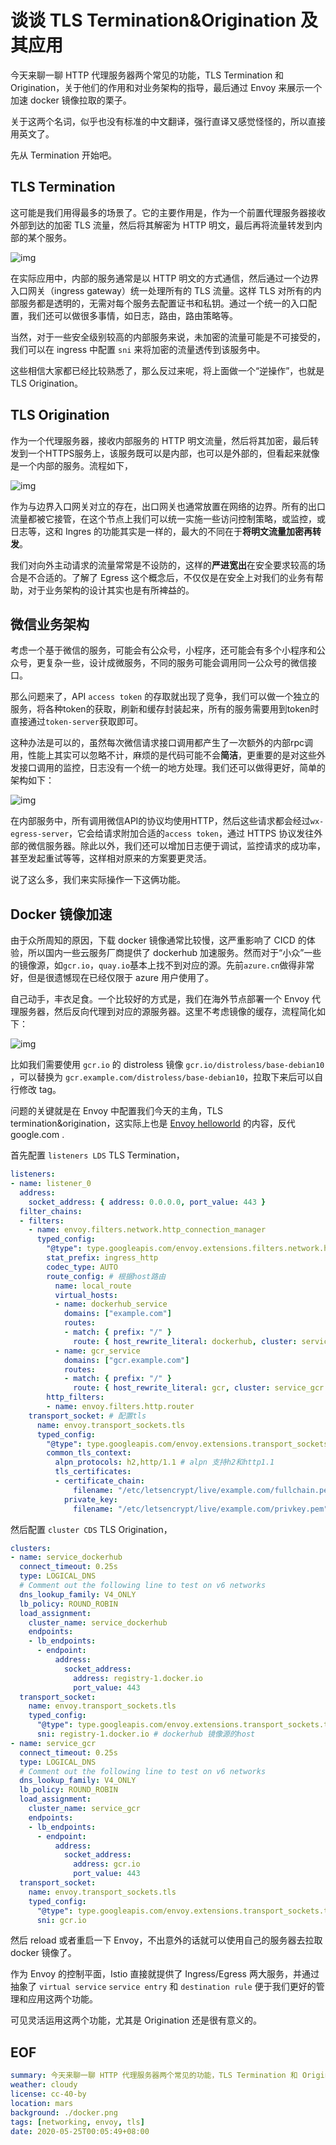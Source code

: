 
# 谈谈 TLS Termination&Origination 及其应用

今天来聊一聊 HTTP 代理服务器两个常见的功能，TLS Termination 和 Origination，关于他们的作用和对业务架构的指导，最后通过 Envoy 来展示一个加速 docker 镜像拉取的栗子。

关于这两个名词，似乎也没有标准的中文翻译，强行直译又感觉怪怪的，所以直接用英文了。

先从 Termination 开始吧。

## TLS Termination

这可能是我们用得最多的场景了。它的主要作用是，作为一个前置代理服务器接收外部到达的加密 TLS 流量，然后将其解密为 HTTP 明文，最后再将流量转发到内部的某个服务。

![img](termination.png)

在实际应用中，内部的服务通常是以 HTTP 明文的方式通信，然后通过一个边界入口网关（ingress gateway）统一处理所有的 TLS 流量。这样 TLS 对所有的内部服务都是透明的，无需对每个服务去配置证书和私钥。通过一个统一的入口配置，我们还可以做很多事情，如日志，路由，路由策略等。

当然，对于一些安全级别较高的内部服务来说，未加密的流量可能是不可接受的，我们可以在 ingress 中配置 `sni` 来将加密的流量透传到该服务中。

这些相信大家都已经比较熟悉了，那么反过来呢，将上面做一个“逆操作”，也就是 TLS Origination。

## TLS Origination

作为一个代理服务器，接收内部服务的 HTTP 明文流量，然后将其加密，最后转发到一个HTTPS服务上，该服务既可以是内部，也可以是外部的，但看起来就像是一个内部的服务。流程如下，

![img](origination.png)

作为与边界入口网关对立的存在，出口网关也通常放置在网络的边界。所有的出口流量都被它接管，在这个节点上我们可以统一实施一些访问控制策略，或监控，或日志等，这和 Ingres 的功能其实是一样的，最大的不同在于**将明文流量加密再转发**。

我们对向外主动请求的流量常常是不设防的，这样的**严进宽出**在安全要求较高的场合是不合适的。了解了 Egress 这个概念后，不仅仅是在安全上对我们的业务有帮助，对于业务架构的设计其实也是有所裨益的。

## 微信业务架构

考虑一个基于微信的服务，可能会有公众号，小程序，还可能会有多个小程序和公众号，更复杂一些，设计成微服务，不同的服务可能会调用同一公众号的微信接口。

那么问题来了，API `access token` 的存取就出现了竞争，我们可以做一个独立的服务，将各种token的获取，刷新和缓存封装起来，所有的服务需要用到token时直接通过`token-server`获取即可。

这种办法是可以的，虽然每次微信请求接口调用都产生了一次额外的内部rpc调用，性能上其实可以忽略不计，麻烦的是代码可能不会**简洁**，更重要的是对这些外发接口调用的监控，日志没有一个统一的地方处理。我们还可以做得更好，简单的架构如下：

![img](wx.png)

在内部服务中，所有调用微信API的协议均使用HTTP，然后这些请求都会经过`wx-egress-server`，它会给请求附加合适的`access token`，通过 HTTPS 协议发往外部的微信服务器。除此以外，我们还可以增加日志便于调试，监控请求的成功率，甚至发起重试等等，这样相对原来的方案要更灵活。

说了这么多，我们来实际操作一下这俩功能。

## Docker 镜像加速

由于众所周知的原因，下载 docker 镜像通常比较慢，这严重影响了 CICD 的体验，所以国内一些云服务厂商提供了 dockerhub 加速服务。然而对于“小众”一些的镜像源，如`gcr.io`，`quay.io`基本上找不到对应的源。先前`azure.cn`做得非常好，但是很遗憾现在已经仅限于 azure 用户使用了。

自己动手，丰衣足食。一个比较好的方式是，我们在海外节点部署一个 Envoy 代理服务器，然后反向代理到对应的源服务器。这里不考虑镜像的缓存，流程简化如下：

![img](docker.png)

比如我们需要使用 `gcr.io` 的 distroless 镜像 `gcr.io/distroless/base-debian10` ，可以替换为 `gcr.example.com/distroless/base-debian10`，拉取下来后可以自行修改 tag。

问题的关键就是在 Envoy 中配置我们今天的主角，TLS termination&origination，这实际上也是 [Envoy helloworld](https://www.envoyproxy.io/docs/envoy/latest/start/start) 的内容，反代 google.com .

首先配置 `listeners LDS` TLS Termination，

```yaml
listeners:
- name: listener_0
  address:
    socket_address: { address: 0.0.0.0, port_value: 443 }
  filter_chains:
  - filters:
    - name: envoy.filters.network.http_connection_manager
      typed_config:
        "@type": type.googleapis.com/envoy.extensions.filters.network.http_connection_manager.v3.HttpConnectionManager
        stat_prefix: ingress_http
        codec_type: AUTO
        route_config: # 根据host路由
          name: local_route
          virtual_hosts:
          - name: dockerhub_service
            domains: ["example.com"]
            routes:
            - match: { prefix: "/" }
              route: { host_rewrite_literal: dockerhub, cluster: service_dockerhub }
          - name: gcr_service
            domains: ["gcr.example.com"]
            routes:
            - match: { prefix: "/" }
              route: { host_rewrite_literal: gcr, cluster: service_gcr }
        http_filters:
        - name: envoy.filters.http.router
    transport_socket: # 配置tls
      name: envoy.transport_sockets.tls
      typed_config:
        "@type": type.googleapis.com/envoy.extensions.transport_sockets.tls.v3.DownstreamTlsContext
        common_tls_context:
          alpn_protocols: h2,http/1.1 # alpn 支持h2和http1.1
          tls_certificates:
          - certificate_chain:
              filename: "/etc/letsencrypt/live/example.com/fullchain.pem"
            private_key:
              filename: "/etc/letsencrypt/live/example.com/privkey.pem"
```

然后配置 `cluster CDS` TLS Origination，

```yaml
clusters:
- name: service_dockerhub
  connect_timeout: 0.25s
  type: LOGICAL_DNS
  # Comment out the following line to test on v6 networks
  dns_lookup_family: V4_ONLY
  lb_policy: ROUND_ROBIN
  load_assignment:
    cluster_name: service_dockerhub
    endpoints:
    - lb_endpoints:
      - endpoint:
          address:
            socket_address:
              address: registry-1.docker.io
              port_value: 443
  transport_socket:
    name: envoy.transport_sockets.tls
    typed_config:
      "@type": type.googleapis.com/envoy.extensions.transport_sockets.tls.v3.UpstreamTlsContext
      sni: registry-1.docker.io # dockerhub 镜像源的host
- name: service_gcr
  connect_timeout: 0.25s
  type: LOGICAL_DNS
  # Comment out the following line to test on v6 networks
  dns_lookup_family: V4_ONLY
  lb_policy: ROUND_ROBIN
  load_assignment:
    cluster_name: service_gcr
    endpoints:
    - lb_endpoints:
      - endpoint:
          address:
            socket_address:
              address: gcr.io
              port_value: 443
  transport_socket:
    name: envoy.transport_sockets.tls
    typed_config:
      "@type": type.googleapis.com/envoy.extensions.transport_sockets.tls.v3.UpstreamTlsContext
      sni: gcr.io
```

然后 reload 或者重启一下 Envoy，不出意外的话就可以使用自己的服务器去拉取 docker 镜像了。

作为 Envoy 的控制平面，Istio 直接就提供了 Ingress/Egress 两大服务，并通过抽象了 `virtual service` `service entry` 和 `destination rule` 便于我们更好的管理和应用这两个功能。

可见灵活运用这两个功能，尤其是 Origination 还是很有意义的。

## EOF

```yaml
summary: 今天来聊一聊 HTTP 代理服务器两个常见的功能，TLS Termination 和 Origination，关于他们的作用和对业务架构的指导，最后通过 Envoy 来展示一个加速 docker 镜像拉取的栗子。
weather: cloudy
license: cc-40-by
location: mars
background: ./docker.png
tags: [networking, envoy, tls]
date: 2020-05-25T00:05:49+08:00
```
